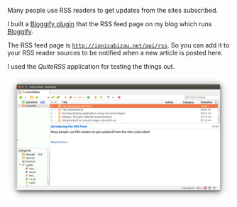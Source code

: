 Many people use RSS readers to get updates from the sites subscribed.

I built a [Bloggify plugin][1] that the RSS feed page on my blog which runs [Bloggify][2].

The RSS feed page is [`http://ionicabizau.net/api/rss`](http://ionicabizau.net/api/rss). So you can add it to your RSS reader sources to be notified when a new article is posted here.

I used the *QuiteRSS* application for testing the things out.

![](/images/posts/20/1.png)

[1]: http://github.com/Bloggify/rss
[2]: http://bloggify.org/